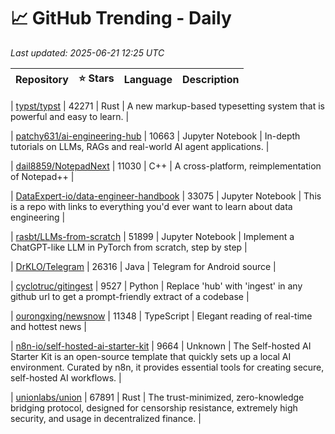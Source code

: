 # 📈 GitHub Trending - Daily

_Last updated: 2025-06-21 12:25 UTC_

| Repository | ⭐ Stars | Language | Description |
|------------|--------:|----------|-------------|

| [typst/typst](https://github.com/typst/typst) | 42271 | Rust | A new markup-based typesetting system that is powerful and easy to learn. |

| [patchy631/ai-engineering-hub](https://github.com/patchy631/ai-engineering-hub) | 10663 | Jupyter Notebook | In-depth tutorials on LLMs, RAGs and real-world AI agent applications. |

| [dail8859/NotepadNext](https://github.com/dail8859/NotepadNext) | 11030 | C++ | A cross-platform, reimplementation of Notepad++ |

| [DataExpert-io/data-engineer-handbook](https://github.com/DataExpert-io/data-engineer-handbook) | 33075 | Jupyter Notebook | This is a repo with links to everything you'd ever want to learn about data engineering |

| [rasbt/LLMs-from-scratch](https://github.com/rasbt/LLMs-from-scratch) | 51899 | Jupyter Notebook | Implement a ChatGPT-like LLM in PyTorch from scratch, step by step |

| [DrKLO/Telegram](https://github.com/DrKLO/Telegram) | 26316 | Java | Telegram for Android source |

| [cyclotruc/gitingest](https://github.com/cyclotruc/gitingest) | 9527 | Python | Replace 'hub' with 'ingest' in any github url to get a prompt-friendly extract of a codebase |

| [ourongxing/newsnow](https://github.com/ourongxing/newsnow) | 11348 | TypeScript | Elegant reading of real-time and hottest news |

| [n8n-io/self-hosted-ai-starter-kit](https://github.com/n8n-io/self-hosted-ai-starter-kit) | 9664 | Unknown | The Self-hosted AI Starter Kit is an open-source template that quickly sets up a local AI environment. Curated by n8n, it provides essential tools for creating secure, self-hosted AI workflows. |

| [unionlabs/union](https://github.com/unionlabs/union) | 67891 | Rust | The trust-minimized, zero-knowledge bridging protocol, designed for censorship resistance, extremely high security, and usage in decentralized finance. |
